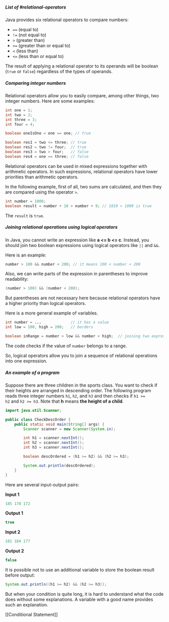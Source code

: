 ##### List of #relational-operators

Java provides six relational operators to compare numbers:

- `==` (equal to)
- `!=` (not equal to)
- `>` (greater than)
- `>=` (greater than or equal to)
- `<` (less than)
- `<=` (less than or equal to)

The result of applying a relational operator to its operands will be boolean (`true` or `false`) regardless of the types of operands.

##### Comparing integer numbers

Relational operators allow you to easily compare, among other things, two integer numbers. Here are some examples:

```java
int one = 1;
int two = 2;
int three = 3;
int four = 4;

boolean oneIsOne = one == one; // true

boolean res1 = two <= three; // true
boolean res2 = two != four;  // true
boolean res3 = two > four;   // false
boolean res4 = one == three; // false
```

Relational operators can be used in mixed expressions together with arithmetic operators. In such expressions, relational operators have lower priorities than arithmetic operators.

In the following example, first of all, two sums are calculated, and then they are compared using the operator `>`.

```java
int number = 1000;
boolean result = number + 10 > number + 9; // 1010 > 1009 is true
```

The `result` is `true`.

##### Joining relational operations using logical operators

In Java, you cannot write an expression like **a <= b <= c**. Instead, you should join two boolean expressions using logical operators like `||` and `&&`.

Here is an example:

```java
number > 100 && number < 200; // it means 100 < number < 200 
```

Also, we can write parts of the expression in parentheses to improve readability:

```java
(number > 100) && (number < 200);
```

But parentheses are not necessary here because relational operators have a higher priority than logical operators.

Here is a more general example of variables.

```java
int number = ...             // it has a value
int low = 100, high = 200;   // borders

boolean inRange = number > low && number < high;  // joining two expressions using AND.
```

The code checks if the value of `number` belongs to a range.

So, logical operators allow you to join a sequence of relational operations into one expression.

##### An example of a program

Suppose there are three children in the sports class. You want to check if their heights are arranged in descending order. The following program reads three integer numbers `h1`, `h2`, and `h3` and then checks if `h1 >= h2` and `h2 >= h3`. Note that **h** means **the height of a child**.

```java
import java.util.Scanner;

public class CheckDescOrder {
    public static void main(String[] args) {
        Scanner scanner = new Scanner(System.in);

        int h1 = scanner.nextInt();
        int h2 = scanner.nextInt();
        int h3 = scanner.nextInt();

        boolean descOrdered = (h1 >= h2) && (h2 >= h3);

        System.out.println(descOrdered);
    }
}
```

Here are several input-output pairs:

**Input 1**

```java
185 178 172
```

**Output 1**

```java
true
```

**Input 2**

```java
181 184 177
```

**Output 2**

```java
false
```

It is possible not to use an additional variable to store the boolean result before output:

```java
System.out.println((h1 >= h2) && (h2 >= h3));
```

But when your condition is quite long, it is hard to understand what the code does without some explanations. A variable with a good name provides such an explanation.

[[Conditional Statement]]
